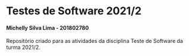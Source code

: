 # Testes de Software 2021/2
#### Michelly Silva Lima - 201802780
Repositório criado para as atividades da disciplina Teste de Software da turma 2021/2.
